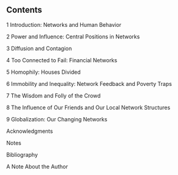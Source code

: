 ## Contents

1 Introduction: Networks and Human Behavior

2 Power and Influence: Central Positions in Networks

3 Diffusion and Contagion

4 Too Connected to Fail: Financial Networks

5 Homophily: Houses Divided

6 Immobility and Inequality: Network Feedback and Poverty Traps

7 The Wisdom and Folly of the Crowd

8 The Influence of Our Friends and Our Local Network Structures

9 Globalization: Our Changing Networks

Acknowledgments

Notes

Bibliography

A Note About the Author

